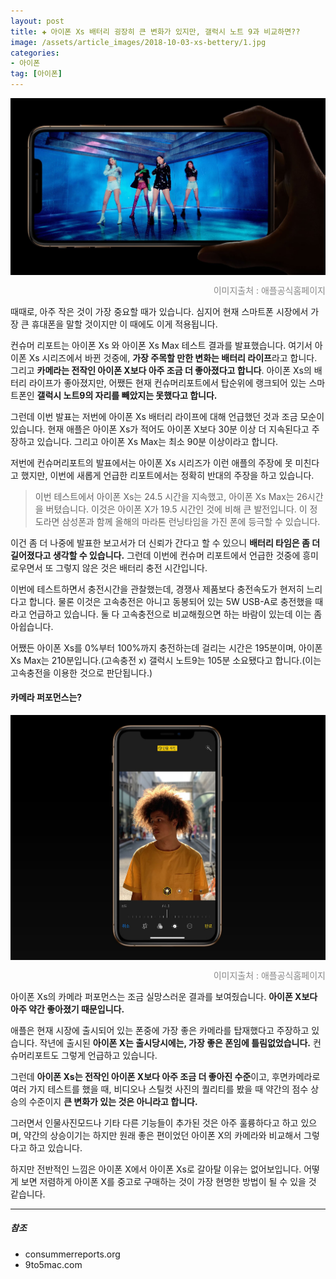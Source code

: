 ```yaml
---  
layout: post  
title: ✚ 아이폰 Xs 배터리 굉장히 큰 변화가 있지만, 갤럭시 노트 9과 비교하면??
image: /assets/article_images/2018-10-03-xs-bettery/1.jpg
categories:
- 아이폰
tag: [아이폰]
---  
```

<div class="markdown-image">
<img src="/assets/article_images/2018-10-03-xs-bettery/1.jpg" alt="" align="middle"/><p style="text-align:right;  color:#878787"> 이미지출처 : 애플공식홈페이지 </p> </div>

<p class="drop-korean">
때때로, 아주 작은 것이 가장 중요할 때가 있습니다. 심지어 현재 스마트폰 시장에서 가장 큰 휴대폰을 말할 것이지만 이 때에도 이게 적용됩니다.
</p>

컨슈머 리포트는 아이폰 Xs 와 아이폰 Xs Max 테스트 결과를 발표했습니다. 여기서 아이폰 Xs 시리즈에서 바뀐 것중에, **가장 주목할 만한 변화는 배터리 라이프**라고 합니다. 그리고 **카메라는 전작인 아이폰 X보다 아주 조금 더 좋아졌다고 합니다**. 아이폰 Xs의 배터리 라이프가 좋아졌지만, 어쨌든 현재 컨슈머리포트에서 탑순위에 랭크되어 있는 스마트폰인 **갤럭시 노트9의 자리를 빼았지는 못했다고 합니다.**

그런데 이번 발표는 저번에 아이폰 Xs 배터리 라이프에 대해 언급했던 것과 조금 모순이 있습니다. 현재 애플은 아이폰 Xs가 적어도 아이폰 X보다 30분 이상 더 지속된다고 주장하고 있습니다. 그리고 아이폰 Xs Max는 최소 90분 이상이라고 합니다.

저번에 컨슈머리포트의 발표에서는 아이폰 Xs 시리즈가 이런 애플의 주장에 못 미친다고 했지만, 이번에 새롭게 언급한 리포트에서는 정확히 반대의 주장을 하고 있습니다.

> 이번 테스트에서 아이폰 Xs는 24.5 시간을 지속했고, 아이폰 Xs Max는 26시간을 버텼습니다. 이것은 아이폰 X가 19.5 시간인 것에 비해 큰 발전입니다. 이 정도라면 삼성폰과 함께 올해의 마라톤 런닝타임을 가진 폰에 등극할 수 있습니다.

이건 좀 더 나중에 발표한 보고서가 더 신뢰가 간다고 할 수 있으니 **배터리 타임은 좀 더 길어졌다고 생각할 수 있습니다.** 그런데 이번에 컨슈머 리포트에서 언급한 것중에 흥미로우면서 또 그렇지 않은 것은 배터리 충전 시간입니다.

이번에 테스트하면서 충전시간을 관찰했는데, 경쟁사 제품보다 충전속도가 현저히 느리다고 합니다. 물론 이것은 고속충전은 아니고 동봉되어 있는 5W USB-A로 충전했을 때라고 언급하고 있습니다. 둘 다 고속충전으로 비교해줬으면 하는 바람이 있는데 이는 좀 아쉽습니다.

어쨌든 아이폰 Xs를 0%부터 100%까지 충전하는데 걸리는 시간은 195분이며, 아이폰 Xs Max는 210분입니다.(고속충전 x) 갤럭시 노트9는 105분 소요됐다고 합니다.(이는 고속충전을 이용한 것으로 판단됩니다.)

#### 카메라 퍼포먼스는?
<div class="markdown-image">
<img src="/assets/article_images/2018-10-03-xs-bettery/2.jpg" alt="" align="middle"/><p style="text-align:right;  color:#878787"> 이미지출처 : 애플공식홈페이지 </p> </div>

아이폰 Xs의 카메라 퍼포먼스는 조금 실망스러운 결과를 보여줬습니다. **아이폰 X보다 아주 약간 좋아졌기 때문입니다.**

애플은 현재 시장에 출시되어 있는 폰중에 가장 좋은 카메라를 탑재했다고 주장하고 있습니다. 작년에 출시된 **아이폰 X는 출시당시에는, 가장 좋은 폰임에 틀림없었습니다.** 컨슈머리포트도 그렇게 언급하고 있습니다.

그런데 **아이폰 Xs는 전작인 아이폰 X보다 아주 조금 더 좋아진 수준**이고, 후면카메라로 여러 가지 테스트를 했을 때, 비디오나 스틸컷 사진의 퀄리티를 봤을 때 약간의 점수 상승의 수준이지 **큰 변화가 있는 것은 아니라고 합니다.**

그러면서 인물사진모드나 기타 다른 기능들이 추가된 것은 아주 훌륭하다고 하고 있으며, 약간의 상승이기는 하지만 원래 좋은 편이었던 아이폰 X의 카메라와 비교해서 그렇다고 하고 있습니다.

하지만 전반적인 느낌은 아이폰 X에서 아이폰 Xs로 갈아탈 이유는 없어보입니다. 어떻게 보면 저렴하게 아이폰 X를 중고로 구매하는 것이 가장 현명한 방법이 될 수 있을 것 같습니다.

---
##### 참조
* consummerreports.org
* 9to5mac.com

